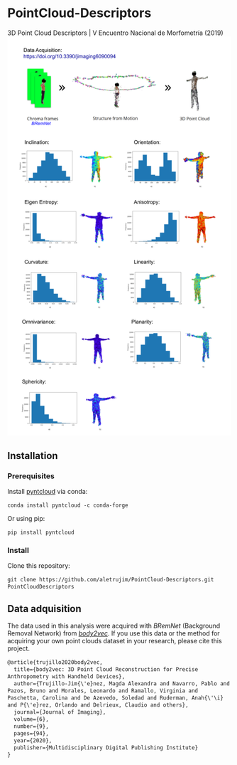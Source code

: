 # PointCloud-Descriptors
3D Point Cloud Descriptors | V Encuentro Nacional de Morfometría (2019)
![results](images/descriptors_result.png)


## Installation
### Prerequisites
Install [pyntcloud](https://github.com/daavoo/pyntcloud) via conda:
```
conda install pyntcloud -c conda-forge
```
Or using pip:
```
pip install pyntcloud
```
### Install
Clone this repository:
```
git clone https://github.com/aletrujim/PointCloud-Descriptors.git PointCloudDescriptors
```

## Data adquisition
The data used in this analysis were acquired with *BRemNet* (Background Removal Network) from [*body2vec*](https://doi.org/10.3390/jimaging6090094).
If you use this data or the method for acquiring your own point clouds dataset in your research, please cite this project.
```
@article{trujillo2020body2vec,
  title={body2vec: 3D Point Cloud Reconstruction for Precise Anthropometry with Handheld Devices},
  author={Trujillo-Jim{\'e}nez, Magda Alexandra and Navarro, Pablo and Pazos, Bruno and Morales, Leonardo and Ramallo, Virginia and Paschetta, Carolina and De Azevedo, Soledad and Ruderman, Anah{\'\i} and P{\'e}rez, Orlando and Delrieux, Claudio and others},
  journal={Journal of Imaging},
  volume={6},
  number={9},
  pages={94},
  year={2020},
  publisher={Multidisciplinary Digital Publishing Institute}
}
```
